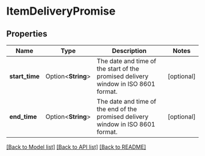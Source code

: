 # ItemDeliveryPromise

## Properties

Name | Type | Description | Notes
------------ | ------------- | ------------- | -------------
**start_time** | Option<**String**> | The date and time of the start of the promised delivery window in ISO 8601 format. | [optional]
**end_time** | Option<**String**> | The date and time of the end of the promised delivery window in ISO 8601 format. | [optional]

[[Back to Model list]](../README.md#documentation-for-models) [[Back to API list]](../README.md#documentation-for-api-endpoints) [[Back to README]](../README.md)


